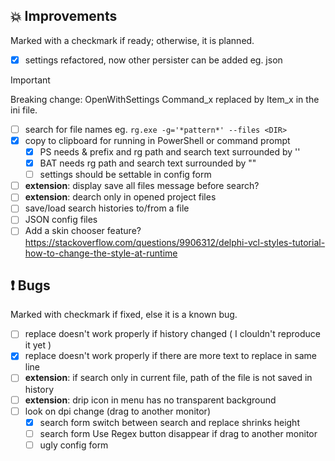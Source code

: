 <!--

Version:     v4.5.0-beta
PrevVersion: v4.4.0-beta

Help Formatting:
https://docs.github.com/en/get-started/writing-on-github/getting-started-with-writing-and-formatting-on-github/basic-writing-and-formatting-syntax, 
https://github.com/ikatyang/emoji-cheat-sheet/blob/master/README.md)

# TODO on new release
# - Update Readme.md 
# - Update Deploy-Description.md 
# - Update file and product version in every projects for ALL CONFIGURATION!
# - Commit and push all changes
# - Run deploy script by pushing Ctrl+Shift+T in VSCode
-->

## :boom: Improvements 
Marked with a checkmark if ready; otherwise, it is planned.
- [x] settings refactored, now other persister can be added eg. json
> [!IMPORTANT]
> Breaking change: OpenWithSettings Command_x replaced by Item_x in the ini file.
- [ ] search for file names eg. `rg.exe -g='*pattern*' --files <DIR>`
- [x] copy to clipboard for running in PowerShell or command prompt
  - [x] PS needs & prefix and rg path and search text surrounded by ''
  - [x] BAT needs rg path and search text surrounded by ""
  - [ ] settings should be settable in config form 
- [ ] **extension**: display save all files message before search?
- [ ] **extension**: dearch only in opened project files
- [ ] save/load search histories to/from a file
- [ ] JSON config files
- [ ] Add a skin chooser feature? https://stackoverflow.com/questions/9906312/delphi-vcl-styles-tutorial-how-to-change-the-style-at-runtime

## :exclamation: Bugs
Marked with checkmark if fixed, else it is a known bug.
- [ ] replace doesn't work properly if history changed ( I clouldn't reproduce it yet )
- [x] replace doesn't work properly if there are more text to replace in same line 
- [ ] **extension**: if search only in current file, path of the file is not saved in history
- [ ] **extension**: drip icon in menu has no transparent background
- [ ] look on dpi change (drag to another monitor)
    - [x] search form switch between search and replace shrinks height
    - [ ] search form Use Regex button disappear if drag to another monitor
    - [ ] ugly config form 

